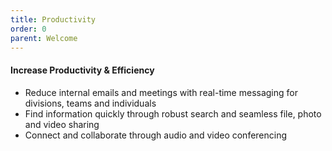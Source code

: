 ```yaml
---
title: Productivity
order: 0
parent: Welcome
---
```



#### Increase Productivity & Efficiency

* Reduce internal emails and meetings with real-time messaging for divisions, teams and individuals
* Find information quickly through robust search and seamless file, photo and video sharing
* Connect and collaborate through audio and video conferencing
